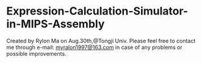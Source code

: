 # Expression-Calculation-Simulator-in-MIPS-Assembly
Created by Rylon Ma on Aug.30th,@Tongji Univ. Please feel free to contact me through e-mail: myralon1997@163.com in case of any problems or possible improvements.
